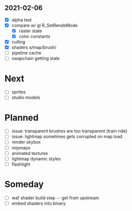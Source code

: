 ## 2021-02-06
- [x] alpha test
- [x] compare w/ gl R_SetRendeMode
	- [x] raster state
	- [x] color constants
- [x] culling
- [x] shaders s/map/brush/
- [ ] pipeline cache
- [ ] swapchain getting stale

# Next
- [ ] sprites
- [ ] studio models

# Planned
- [ ] issue: transparent brushes are too transparent (train ride)
- [ ] issue: lightmap sometimes gets corrupted on map load
- [ ] render skybox
- [ ] mipmaps
- [ ] animated textures
- [ ] lightmap dynamic styles
- [ ] flashlight

# Someday
- [ ] waf shader build step -- get from upstream
- [ ] embed shaders into binary
